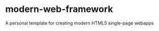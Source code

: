 modern-web-framework
====================

A personal template for creating modern HTML5 single-page webapps